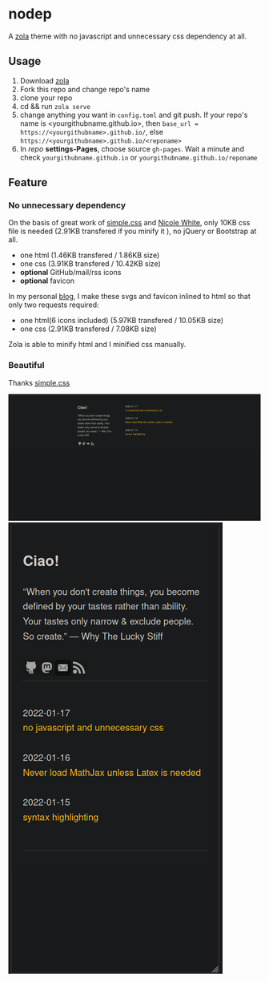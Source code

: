 # nodep

A [zola](https://www.getzola.org/) theme with no javascript and unnecessary css dependency at all.

## Usage

1. Download [zola](https://www.getzola.org/documentation/getting-started/installation/)
2. Fork this repo and change repo's name
3. clone your repo
4. cd <repo> && run `zola serve`
5. change anything you want in `config.toml` and git push. If your repo's name is <yourgithubname.github.io>, then `base_url = https://<yourgithubname>.github.io/`, else `https://<yourgithubname>.github.io/<reponame>`
6. In *repo* **settings-Pages**, choose source `gh-pages`. Wait a minute and check `yourgithubname.github.io` or `yourgithubname.github.io/reponame`

## Feature

### No unnecessary dependency

On the basis of great work of [simple.css](https://github.com/kevquirk/simple.css) and [Nicole White](https://github.com/nicolewhite/nicolewhite.github.io_old), only 10KB css file is needed (2.91KB transfered if you minify it ), no jQuery or Bootstrap at all.

* one html (1.46KB transfered / 1.86KB size)
* one css (3.91KB transfered / 10.42KB size)
* **optional** GitHub/mail/rss icons
* **optional** favicon

In my personal [blog](https://tsai002.github.io), I make these svgs and favicon inlined to html so that only two requests required:

* one html(6 icons included) (5.97KB transfered / 10.05KB size)
* one css (2.91KB transfered / 7.08KB size)

Zola is able to minify html and I minified css manually.

### Beautiful

Thanks [simple.css](https://github.com/kevquirk/simple.css)

![screenshot](./Screenshot.png)
![screenshot](./Screenshot_mobile.png)
